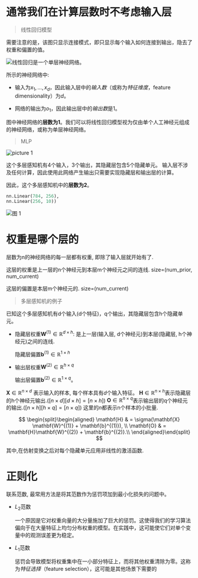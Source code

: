# 通常我们在计算层数时不考虑输入层

> 线性回归模型


需要注意的是，该图只显示连接模式，即只显示每个输入如何连接到输出，隐去了权重和偏置的值。

![线性回归是一个单层神经网络。](https://cdn.jsdelivr.net/gh/sword4869/pic1@main/images/202407061955888.svg)

所示的神经网络中:

- 输入为$x_1, \ldots, x_d$，因此输入层中的*输入数*（或称为*特征维度*，feature dimensionality）为$d$。

- 网络的输出为$o_1$，因此输出层中的*输出数*是1。


图中神经网络的**层数为1**。我们可以将线性回归模型视为仅由单个人工神经元组成的神经网络，或称为单层神经网络。

> MLP


![picture 1](https://cdn.jsdelivr.net/gh/sword4869/pic1@main/images/202407061955890.png)  

这个多层感知机有4个输入，3个输出，其隐藏层包含5个隐藏单元。 输入层不涉及任何计算，因此使用此网络产生输出只需要实现隐藏层和输出层的计算。 

因此，这个多层感知机中的**层数为2**。



```python
nn.Linear(784, 256),
nn.Linear(256, 10))
```
![图 1](https://cdn.jsdelivr.net/gh/sword4869/pic1@main/images/202407061955891.png)  


# 权重是哪个层的

层数为n的神经网络的每一层都有权重, 即除了输入层就开始有了.

这层的权重是上一层的n个神经元到本层m个神经元之间的连线. size=(num_prior, num_current)

这层的偏置是本层m个神经元的. size=(num_current)

> 多层感知机的例子

已知这个多层感知机有d个输入(d个特征)，q个输出，其隐藏层包含h个隐藏单元。



- 隐藏层权重$\mathbf{W}^{(1)} \in \mathbb{R}^{d \times h}$: 是上一层(输入层, d个神经元)到本层(隐藏层, h个神经元)之间的连线.

  隐藏层偏置$\mathbf{b}^{(1)} \in \mathbb{R}^{1 \times h}$

- 输出层权重$\mathbf{W}^{(2)} \in \mathbb{R}^{h \times q}$

  输出层偏置$\mathbf{b}^{(2)} \in \mathbb{R}^{1 \times q}$。




$\mathbf{X} \in \mathbb{R}^{n \times d}$ 表示输入的样本, 每个样本具有$d$个输入特征。
$\mathbf{H} \in \mathbb{R}^{n \times h}$表示隐藏层的h个神经元输出.($[n \times d][d \times h]=[n \times h]$)
$\mathbf{O} \in \mathbb{R}^{n \times q}$表示输出层的q个神经元的输出.($[n \times h][h \times q]=[n \times q]$)
这里的$n$都表示n个样本的小批量.

$$
\begin{split}\begin{aligned}
    \mathbf{H} & = \sigma(\mathbf{X} \mathbf{W}^{(1)} + \mathbf{b}^{(1)}), \\
    \mathbf{O} & = \mathbf{H}\mathbf{W}^{(2)} + \mathbf{b}^{(2)}.\\
\end{aligned}\end{split}
$$

其中,在仿射变换之后对每个隐藏单元应用非线性的激活函数.


# 正则化

联系范数, 最常用方法是将其范数作为惩罚项加到最小化损失的问题中。

- $L_2$范数

  一个原因是它对权重向量的大分量施加了巨大的惩罚。这使得我们的学习算法偏向于在大量特征上均匀分布权重的模型。在实践中，这可能使它们对单个变量中的观测误差更为稳定。

- $L_1$范数
  
  惩罚会导致模型将权重集中在一小部分特征上，而将其他权重清除为零。这称为*特征选择*（feature selection），这可能是其他场景下需要的